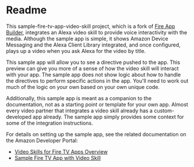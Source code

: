 # Readme

This sample-fire-tv-app-video-skill project, which is a fork of [Fire App Builder](https://github.com/amzn/fire-app-builder), integrates an Alexa video skill to provide voice interactivity with the media. Although the sample app is simple, it shows Amazon Device Messaging and the Alexa Client Library integrated, and once configured, plays up a video when you ask Alexa for the video by title.

This sample app will allow you to see a directive pushed to the app. This preview can give you more of a sense of how the video skill will interact with your app. The sample app does not show logic about how to handle the directives to perform specific actions in the app. You'll need to work out much of the logic on your own based on your own unique code.

Additionally, this sample app is meant as a companion to the documentation, not as a starting point or template for your own app. Almost every video partner that integrates a video skill already has a custom-developed app already. The sample app simply provides some context for some of the integration instructions.

For details on setting up the sample app, see the related documentation on the Amazon Developer Portal:

* [Video Skills for Fire TV Apps Overview](https://developer.amazon.com/docs/video-skills-fire-tv-apps/introduction.html)
* [Sample Fire TV App with Video Skill](https://developer.amazon.com/docs/video-skills-fire-tv-apps/set-up-sample-fire-tv-app.html)
